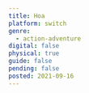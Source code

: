 ```yaml
---
title: Hoa
platform: switch
genre:
  - action-adventure
digital: false
physical: true
guide: false
pending: false
posted: 2021-09-16
---
```


